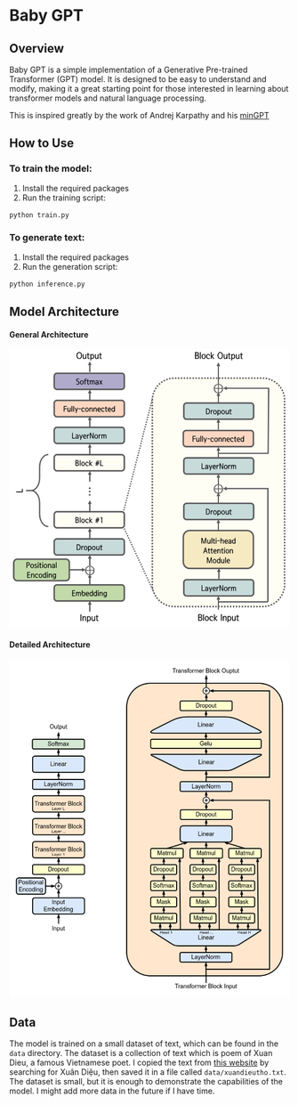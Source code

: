 # Baby GPT

## Overview
Baby GPT is a simple implementation of a Generative Pre-trained Transformer (GPT) model. It is designed to be easy to understand and modify, making it a great starting point for those interested in learning about transformer models and natural language processing.

This is inspired greatly by the work of Andrej Karpathy and his [minGPT](https://github.com/karpathy/nanoGPT)

## How to Use

### To train the model:
1. Install the required packages
2. Run the training script:
```bash
python train.py
```

### To generate text:
1. Install the required packages
2. Run the generation script:
```bash
python inference.py
```

## Model Architecture

#### General Architecture
![plot](./assets/model_architecture.png)

#### Detailed Architecture
![plot](./assets/Full_GPT_architecture.png)

## Data
The model is trained on a small dataset of text, which can be found in the `data` directory. The dataset is a collection of text which is poem of Xuan Dieu, a famous Vietnamese poet.
I copied the text from [this website](https://www.thivien.net/) by searching for Xuân Diệu, then saved it in a file called `data/xuandieutho.txt`. The dataset is small, but it is enough to demonstrate the capabilities of the model. I might add more data in the future if I have time.
